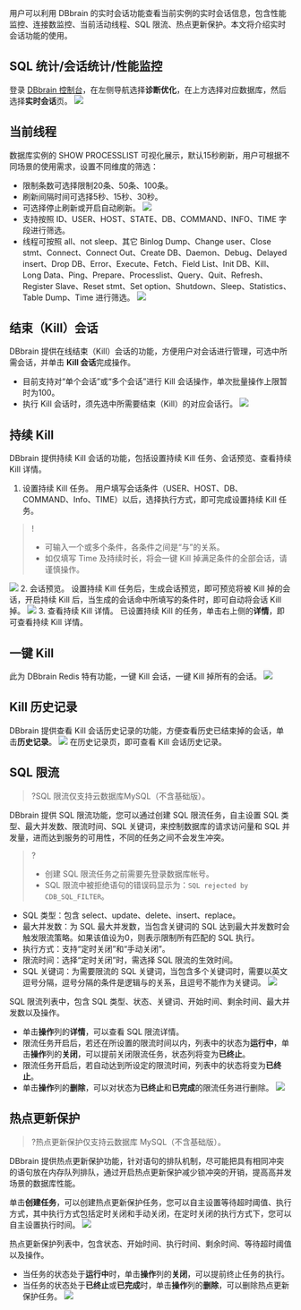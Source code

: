 用户可以利用 DBbrain 的实时会话功能查看当前实例的实时会话信息，包含性能监控、连接数监控、当前活动线程、SQL 限流、热点更新保护。本文将介绍实时会话功能的使用。

## SQL 统计/会话统计/性能监控
登录 [DBbrain 控制台](https://console.cloud.tencent.com/dbbrain/session)，在左侧导航选择**诊断优化**，在上方选择对应数据库，然后选择**实时会话**页。
![](https://main.qcloudimg.com/raw/771a04138d13a0a802023c9e10d5c5da.png)

## 当前线程
数据库实例的 SHOW PROCESSLIST 可视化展示，默认15秒刷新，用户可根据不同场景的使用需求，设置不同维度的筛选：
- 限制条数可选择限制20条、50条、100条。
- 刷新间隔时间可选择5秒、15秒、30秒。
- 可选择停止刷新或开启自动刷新。
![](https://main.qcloudimg.com/raw/6b763397deeee711d08fc3157ec25d63.png)
- 支持按照 ID、USER、HOST、STATE、DB、COMMAND、INFO、TIME 字段进行筛选。
- 线程可按照 all、not sleep、其它 Binlog Dump、Change user、Close stmt、Connect、Connect Out、Create DB、Daemon、Debug、Delayed insert、Drop DB、Error、Execute、Fetch、Field List、Init DB、Kill、Long Data、Ping、Prepare、Processlist、Query、Quit、Refresh、Register Slave、Reset stmt、Set option、Shutdown、Sleep、Statistics、Table Dump、Time 进行筛选。
![](https://main.qcloudimg.com/raw/228a4d482e33888b4813a91da82d2866.png)

## 结束（Kill）会话
DBbrain 提供在线结束（Kill）会话的功能，方便用户对会话进行管理，可选中所需会话，并单击 **Kill 会话**完成操作。
- 目前支持对“单个会话”或“多个会话”进行 Kill 会话操作，单次批量操作上限暂时为100。
- 执行 Kill 会话时，须先选中所需要结束（Kill）的对应会话行。 
![](https://main.qcloudimg.com/raw/5e7b290915d9907c965328b8a236247e.png)

## 持续 Kill
DBbrain 提供持续 Kill 会话的功能，包括设置持续 Kill 任务、会话预览、查看持续 Kill 详情。
1. 设置持续 Kill 任务。
用户填写会话条件（USER、HOST、DB、COMMAND、Info、TIME）以后，选择执行方式，即可完成设置持续 Kill 任务。
>!
>- 可输入一个或多个条件，各条件之间是“与”的关系。
>- 如仅填写 Time 及持续时长，将会一键 Kill 掉满足条件的全部会话，请谨慎操作。
>
![](https://main.qcloudimg.com/raw/15a98bf6e785eceeb34a080455a5e9c1.png)
2. 会话预览。
设置持续 Kill 任务后，生成会话预览，即可预览将被 Kill 掉的会话，开启持续 Kill 后，当生成的会话命中所填写的条件时，即可自动将会话 Kill 掉。
![](https://main.qcloudimg.com/raw/df1ae905a177307d4176509be4621dbd.png)
3. 查看持续 Kill 详情。
已设置持续 Kill 的任务，单击右上侧的**详情**，即可查看持续 Kill 详情。

## 一键 Kill
此为 DBbrain Redis 特有功能，一键 Kill 会话，一键 Kill 掉所有的会话。
![](https://main.qcloudimg.com/raw/5f805cc97bb838e066a1b8459e89d594.png)

## Kill 历史记录
DBbrain 提供查看 Kill 会话历史记录的功能，方便查看历史已结束掉的会话，单击**历史记录**。
![](https://main.qcloudimg.com/raw/5e7b290915d9907c965328b8a236247e.png)
在历史记录页，即可查看 Kill 会话历史记录。

## SQL 限流
>?SQL 限流仅支持云数据库MySQL（不含基础版）。
>
DBbrain 提供 SQL 限流功能，您可以通过创建 SQL 限流任务，自主设置 SQL 类型、最大并发数、限流时间、SQL 关键词，来控制数据库的请求访问量和 SQL 并发量，进而达到服务的可用性，不同的任务之间不会发生冲突。
>?
>- 创建 SQL 限流任务之前需要先登录数据库帐号。
>- SQL 限流中被拒绝语句的错误码显示为：`SQL rejected by CDB_SQL_FILTER`。
>
- SQL 类型：包含 select、update、delete、insert、replace。
- 最大并发数：为 SQL 最大并发数，当包含关键词的 SQL 达到最大并发数时会触发限流策略。如果该值设为0，则表示限制所有匹配的 SQL 执行。
- 执行方式：支持“定时关闭”和“手动关闭”。
- 限流时间：选择“定时关闭”时，需选择 SQL 限流的生效时间。
- SQL 关键词：为需要限流的 SQL 关键词，当包含多个关键词时，需要以英文逗号分隔，逗号分隔的条件是逻辑与的关系，且逗号不能作为关键词。
![](https://main.qcloudimg.com/raw/c8967e89be4cf777f8a97a26b46eb107.png)

SQL 限流列表中，包含 SQL 类型、状态、关键词、开始时间、剩余时间、最大并发数以及操作。
- 单击**操作**列的**详情**，可以查看 SQL 限流详情。
- 限流任务开启后，若还在所设置的限流时间以内，列表中的状态为**运行中**，单击**操作**列的**关闭**，可以提前关闭限流任务，状态列将变为**已终止**。
- 限流任务开启后，若自动达到所设定的限流时间，列表中的状态将变为**已终止**。
- 单击**操作**列的**删除**，可以对状态为**已终止**和**已完成**的限流任务进行删除。
![](https://main.qcloudimg.com/raw/65bd62993ce99fb5a717e46ae9c0e76f.png)

## 热点更新保护
>?热点更新保护仅支持云数据库 MySQL（不含基础版）。
>
DBbrain 提供热点更新保护功能，针对语句的排队机制，尽可能把具有相同冲突的语句放在内存队列排队，通过开启热点更新保护减少锁冲突的开销，提高高并发场景的数据库性能。

单击**创建任务**，可以创建热点更新保护任务，您可以自主设置等待超时阈值、执行方式，其中执行方式包括定时关闭和手动关闭，在定时关闭的执行方式下，您可以自主设置执行时间。
![](https://main.qcloudimg.com/raw/7ca11661eac2a078314b829cae8b0584.png)

热点更新保护列表中，包含状态、开始时间、执行时间、剩余时间、等待超时阈值以及操作。
- 当任务的状态处于**运行中**时，单击**操作**列的**关闭**，可以提前终止任务的执行。
- 当任务的状态处于**已终止**或**已完成**时，单击**操作**列的**删除**，可以删除热点更新保护任务。
![](https://main.qcloudimg.com/raw/6c7371b3a20ccef420b79e38134b8781.png)


